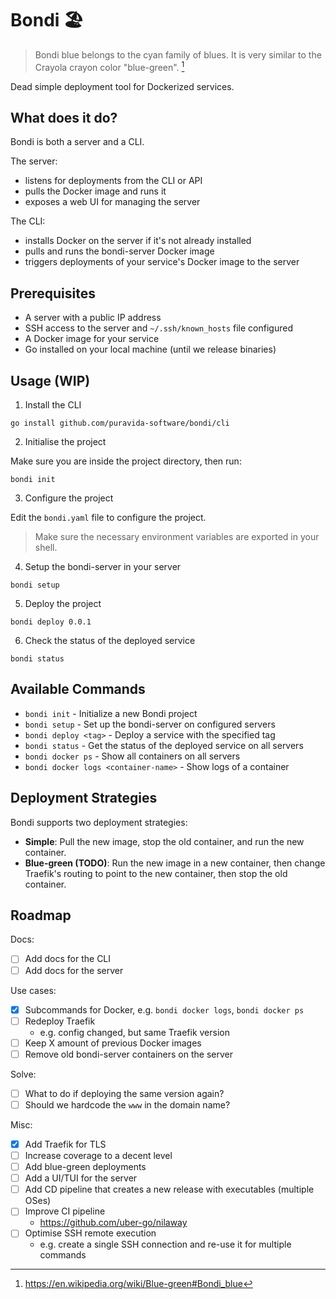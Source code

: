 # Bondi 🏖️

> Bondi blue belongs to the cyan family of blues. It is very similar to the Crayola crayon color "blue-green". [^1]

[^1]: https://en.wikipedia.org/wiki/Blue-green#Bondi_blue

Dead simple deployment tool for Dockerized services.

## What does it do?

Bondi is both a server and a CLI.

The server:
- listens for deployments from the CLI or API
- pulls the Docker image and runs it
- exposes a web UI for managing the server

The CLI:
- installs Docker on the server if it's not already installed
- pulls and runs the bondi-server Docker image
- triggers deployments of your service's Docker image to the server

## Prerequisites

- A server with a public IP address
- SSH access to the server and `~/.ssh/known_hosts` file configured
- A Docker image for your service
- Go installed on your local machine (until we release binaries)

## Usage (WIP)

1. Install the CLI

```go install github.com/puravida-software/bondi/cli```

2. Initialise the project

Make sure you are inside the project directory, then run:

```bondi init```

3. Configure the project

Edit the `bondi.yaml` file to configure the project.

> Make sure the necessary environment variables are exported in your shell.

4. Setup the bondi-server in your server

```bondi setup```

5. Deploy the project

```bondi deploy 0.0.1```

6. Check the status of the deployed service

```bondi status```

## Available Commands

- `bondi init` - Initialize a new Bondi project
- `bondi setup` - Set up the bondi-server on configured servers
- `bondi deploy <tag>` - Deploy a service with the specified tag
- `bondi status` - Get the status of the deployed service on all servers
- `bondi docker ps` - Show all containers on all servers
- `bondi docker logs <container-name>` - Show logs of a container

## Deployment Strategies

Bondi supports two deployment strategies:

- **Simple**: Pull the new image, stop the old container, and run the new container.
- **Blue-green (TODO)**: Run the new image in a new container, then change Traefik's routing to point to the new container, then stop the old container.

## Roadmap

Docs:
- [ ] Add docs for the CLI
- [ ] Add docs for the server

Use cases:
- [x] Subcommands for Docker, e.g. `bondi docker logs`, `bondi docker ps`
- [ ] Redeploy Traefik
    - e.g. config changed, but same Traefik version
- [ ] Keep X amount of previous Docker images
- [ ] Remove old bondi-server containers on the server

Solve:
- [ ] What to do if deploying the same version again?
- [ ] Should we hardcode the `www` in the domain name?

Misc:
- [x] Add Traefik for TLS
- [ ] Increase coverage to a decent level
- [ ] Add blue-green deployments
- [ ] Add a UI/TUI for the server
- [ ] Add CD pipeline that creates a new release with executables (multiple OSes)
- [ ] Improve CI pipeline
    - https://github.com/uber-go/nilaway
- [ ] Optimise SSH remote execution
    - e.g. create a single SSH connection and re-use it for multiple commands

